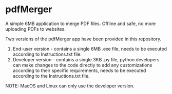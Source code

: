 # pdfMerger
A simple 6MB application to merge PDF files. Offline and safe, no more uploading PDFs to websites.

Two versions of the pdfMerger app have been provided in this repository.

1. End-user version - contains a single 6MB .exe file, needs to be executed according to Instructions.txt file.
2. Developer version - contains a single 3KB .py file, python developers can make changes to the code directly to add any customizations according to their specific requirements, needs to be executed according to the Instructions.txt file.

NOTE: MacOS and Linux can only use the developer version.
